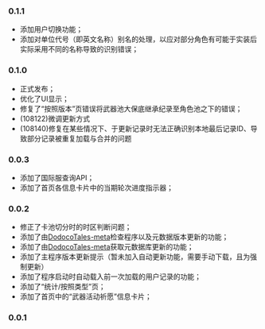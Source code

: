 ### 0.1.1

- 添加用户切换功能；
- 添加对单位代号（即英文名称）别名的处理，以应对部分角色有可能于实装后实际采用不同的名称导致的识别错误；

### 0.1.0

- 正式发布；
- 优化了UI显示；
- 修复了“按照版本”页错误将武器池大保底继承纪录至角色池之下的错误；
- (108122)微调更新方式
- (108140)修复在某些情况下、于更新记录时无法正确识别本地最后记录ID、导致部分记录被重复加载与合并的问题

### 0.0.3

- 添加了国际服查询API；
- 添加了首页各信息卡片中的当期轮次进度指示器；

### 0.0.2

- 修正了卡池切分时的时区判断问题；
- 添加了由[DodocoTales-meta](https://github.com/TremblingMoeNew/DodocoTales-meta)检查程序以及元数据版本更新的功能；
- 添加了由[DodocoTales-meta](https://github.com/TremblingMoeNew/DodocoTales-meta)获取元数据库更新的功能；
- 添加了主程序版本更新提示（暂未加入自动更新功能，需要手动下载，且为强制更新）
- 添加了程序启动时自动载入前一次加载的用户记录的功能；
- 添加了“统计/按照类型”页；
- 添加了首页中的“武器活动祈愿”信息卡片；

### 0.0.1